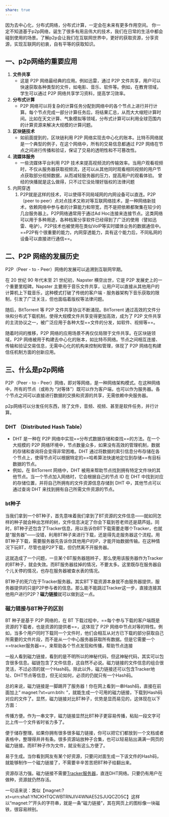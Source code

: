 ```yaml
---
share: true
---
```


因为去中心化，分布式网络，分布式计算，一定会在未来有更多作用空间。 你一定不知道基于p2p网络，诞生了很多有用且伟大的技术，我们在日常的生活中都会碰到使用的场景。了解p2p会让我们在互联网世界中，更好的获取资源，分享资源，实现互联网的初衷，自有平等的获取知识。

## 一、p2p网络的重要应用
1. **文件共享**
    - 这是 P2P 网络最经典的应用。例如迅雷，通过 P2P 文件共享，用户可以快速获取各种类型的文件，如电影、音乐、软件等。例如，在教育领域，学生可以通过 P2P 网络共享学习资料，提高学习效率。
2. **分布式计算**
    - P2P 网络可以将复杂的计算任务分配到网络中的各个节点上进行并行计算。每个节点完成一部分计算任务后，将结果汇总，从而大大缩短计算时间。比如在天文计算、气象模拟等领域，分布式计算可以利用全球范围内的计算资源来解决大规模的计算问题。
3. **区块链技术**
    - 如前面提到的，区块链利用 P2P 网络实现去中心化的账本。比特币网络就是一个典型的例子，在这个网络中，所有的交易信息都通过 P2P 网络在节点之间进行传播和验证，保证了交易的透明性和不可篡改性。
4. **流媒体服务**
    - 一些流媒体平台利用 P2P 技术来提高视频流的传输效率。当用户观看视频时，不仅从服务器获取视频流，还可以从其他同时观看相同视频的用户节点获取部分视频数据，从而减轻服务器的压力，提高用户的观看体验。 曾经的快播就是这么做得，只不过它没处理好版权的法律问题
5. 内网穿透
	1. P2P就是这样的技术，可以使得不同局域网的内网设备可以直连。P2P（peer to peer）点对点技术又称对等互联网络技术，是一种网络新技术，依赖网络中参与者的计算能力和带宽，而不是把依赖都聚集在较少的几台服务器上。P2P网络通常用于通过Ad Hoc连接来连接节点。这类网络可以用于多种用途，各种档案分享软件已经得到了广泛的使用（譬如迅雷、电驴）。P2P技术也被使用在类似VoIP等实时媒体业务的数据通信中。==P2P有个很重要的能力，内网穿透能力，具有这个能力后，不同私网的设备可以直接进行通信==。



## 二、P2P 网络的发展历史

P2P（Peer - to - Peer）网络的发展可以追溯到互联网早期。

在 20 世纪 90 年代末至 21 世纪初，Napster 横空出世，它是 P2P 发展史上的一个重要里程碑。Napster 主要用于音乐文件共享，让用户可以直接从其他用户的计算机上下载音乐，这种模式打破了传统的客户端 - 服务器架构下音乐获取的限制，引发了广泛关注，但也面临着版权等法律问题。


随后，BitTorrent 等 P2P 文件共享协议不断涌现。BitTorrent 通过高效的文件分块和分布式下载机制，使得大规模文件共享变得更加高效，成为了 P2P 文件共享的主流协议之一，被广泛应用于各种大型==文件的分发，如软件、视频等==。


随着时间的推移，P2P 网络的应用场景不再仅仅局限于文件共享。在区块链领域，P2P 网络被用于构建去中心化的账本，如比特币网络。节点之间相互连接、传输和验证交易信息，无需中心化的机构来控制和管理，体现了 P2P 网络在构建信任机制方面的创新应用。


## 三、什么是p2p网络
P2P（Peer - to - Peer）网络，即对等网络，是一种网络架构模式。在这种网络中，所有的节点（或称为 “对等体”）既可以作为客户端，也可以作为服务器。各个节点之间可以直接进行数据的交换和资源的共享，无需依赖中央服务器。

p2p网络可以分发任何东西，除了文件，音频、视频、甚至是软件任务，并行计算。

### DHT （Distributed Hash Table）
- DHT 是一种在 P2P 网络中实现==分布式数据存储和查找==的方法。在一个大规模的 P2P 网络环境中，节点数量众多，如果没有高效的管理机制，数据的存储和查询将会变得非常困难。DHT 通过将数据的索引信息分布存储在各个节点上，使得节点可以根据特定的==哈希算法快速地定位到存储==有目标数据的节点。
- 例如，在 BitTorrent 网络中，DHT 被用来帮助节点找到拥有特定文件块的其他节点。当一个节点加入网络时，它会根据自己的节点 ID 在 DHT 中找到对应的存储位置，并将自己所拥有的文件资源信息存储到 DHT 中，其他节点可以通过查询 DHT 来找到拥有自己所需文件资源的节点。

### bt种子
当我们拿到一个BT种子，首先意味着我们拿到了BT资源的文件信息——就如同怎样的种子就会种出怎样的树，文件信息决定了你会下载到苍老师还是葫芦娃。同时，BT种子还包含了Tracker信息，用以告诉你BT下载需要走哪个Tracker，也就是“服务器”——没错，利用BT种子来进行下载，还是得先走服务器这个流程。用BT种子下载，需要服务器先告诉你其他用户的IP，才能开始数据传输。在这种情况下玩BT，尽管也是P2P下载，但仍然离不开服务器。

这就造成了一个问题，一旦某个BT服务器翘辫子，那么使用该服务器作为Tracker的BT种子，就会失效。而BT服务器挂掉的情况，不要太多。这里既存在服务器自个儿关停的情况，也存在服务器被查水表的情况。

BT种子的死穴在于Tracker服务器。其实BT下载资源本身就不由服务器提供，服务器提供的只是P2P参与者的信息。那么能不能跳过Tracker这一步，直接连接其他用户进行P2P？**磁力链接**就可以做到这一点。



###  磁力链接与BT种子的区别

BT 种子是基于 P2P 网络的，在 BT 下载过程中，==每个参与下载的客户端既是资源的下载者，也是资源的提供者==，这体现了 P2P 网络中节点对等的特性。例如，当多个用户同时下载同一个文件时，他们会相互从对方已下载的部分获取自己所需要的文件片段，而不是从一个中心服务器获取所有数据。但是它需要一个==tracker服务器==，来帮助各个节点发现和传播，帮助节点连接


一般人看到磁力链接，看到的是不明所以的神秘代码，但这神秘代码，其实可以包含很多信息。磁链包含了文件信息，这自然不必说。磁力链接的文件信息的组合很灵活，不过必须的就一个Hash码。除此以外，磁力链接还可以包含Tracker地址、DHT节点等信息，但无论如何，必须的仍就只有一个Hash码。

总的来说，磁力链接是一脚踢开了服务器！你在网上看到一串Hash码，直接在前面加上“ magnet:?xt=urn:btih: ”，就能生成一个可用的磁力链接，下载到Hash码对应的文件了。显然，磁力链接对比BT种子，优势是显而易见的，这体现在以下方面：

传播方便。作为一串文字，磁力链接显然比BT种子更容易传播，粘贴一段文字可比上传一个文件省时省力多了。

便于储存整理。如果你拥有很多很多磁力链接，你可以把它们都放到一个文档或者表格中，整理得井井有条。很多资源站放种子合集，也可以轻易贴出满满一网页的磁力链接。而BT种子作为文件，就没有这么方便了。

易于生成。当你看到网友有某个好资源，只要问对面生成一下该文件的Hash码，就能够制作一个磁力链接了，不需要辛辛苦苦把BT种子给翻出来。


资源存活力强。磁力链接不需要[Tracker服务器](https://github.com/XIU2/TrackersListCollection/blob/master/README-ZH.md "Tracker服务器")，直连DHT网络。只要仍有用户在做种，资源就仍然存活。

一句话来说：类似【magnet:?xt=urn:sha1:YNCKHTQCWBTRNJIV4WNAE52SJUQCZO5C】这样以“magnet:?”开头的字符串，就是一条“磁力链接”，其在网页上的图标像一块磁铁，很容易辨别。
